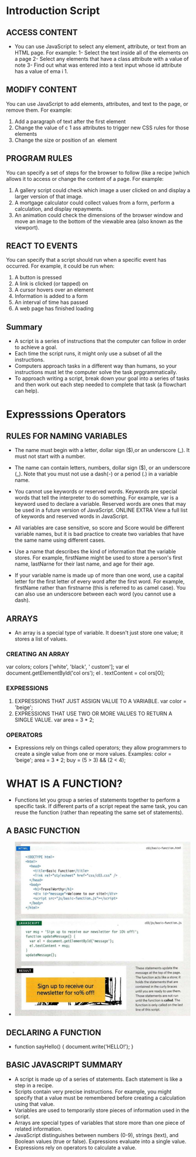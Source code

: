 # Introduction Script

## ACCESS CONTENT
* You can use JavaScript to select any element, attribute, or text from an
HTML page. For example:
1- Select the text inside all of the <hl> elements on a page
2- Select any elements that have a class attribute with a value of note
3- Find out what was entered into a text input whose id attribute has a
value of ema i 1.

## MODIFY CONTENT
You can use JavaScript to add elements, attributes, and text to the page, or remove them. For example:
1. Add a paragraph of text after the first <hl> element
2. Change the value of c 1 ass attributes to trigger new CSS rules
for those elements
3. Change the size or position of an <img> element

## PROGRAM RULES
You can specify a set of steps for the browser to follow (like a recipe )which allows it to access or change the content of a page. For example:
1. A gallery script could check which image a user clicked on and display
a larger version of that image.
2. A mortgage calculator could collect values from a form, perform a calculation, and display repayments.
4. An animation could check the dimensions of the browser window and move an image to the bottom of the viewable area (also known as the viewport).

## REACT TO EVENTS
You can specify that a script should run when a specific event has occurred. For example, it could be run when:
1. A button is pressed
2. A link is clicked (or tapped) on
3. A cursor hovers over an element
4. Information is added to a form
5. An interval of time has passed
6. A web page has finished loading

## Summary
* A script is a series of instructions that the computer can follow in order to achieve a goal.
* Each time the script runs, it might only use a subset of all the instructions.
* Computers approach tasks in a different way than humans, so your instructions must let the computer solve the task prggrammatically.
* To approach writing a script, break down your goal into a series of tasks and then work out each step needed to complete that task (a flowchart can help). 

# Expresssions Operators

## RULES FOR NAMING VARIABLES
* The name must begin with a letter, dollar sign ($),or an underscore (_). It must not start with a number.

* The name can contain letters, numbers, dollar sign ($), or an underscore (_). Note that you must not use a dash(-) or a period (.) in a variable name. 

* You cannot use keywords or reserved words. Keywords are special words that tell the interpreter to do something. For example, var is a keyword used to declare a variable. Reserved words are ones that may be used
in a future version of JavaScript.
ONLINE EXTRA
View a full list of keywords and
reserved words in JavaScript. 

* All variables are case sensitive, so score and Score would be different variable names, but it is bad practice to create two
variables that have the same name using different cases.

* Use a name that describes the kind of information that the variable stores. For example, firstName might be used to store a person's first name, lastNarne for their last name, and age for their age.

* If your variable name is made up of more than one word, use a capital letter for the first letter of every word after the first word.
For example, firstName rather than firstnarne (this is referred to as camel case). You can also use an underscore between each word (you cannot use a dash).

## ARRAYS
* An array is a special type of variable. It doesn't just store one value; it stores a list of values. 

### CREATING AN ARRAY
var colors;
colors ['white', 'black', ' custom'];
var el document.getElementByld('col ors');
el . textContent = col ors[O]; 

### EXPRESSIONS
1. EXPRESSIONS THAT JUST ASSIGN VALUE TO A VARIABLE.
var color = 'beige'; 
2. EXPRESSIONS THAT USE TWO OR MORE VALUES TO RETURN A SINGLE VALUE.
var area = 3 * 2;

### OPERATORS
* Expressions rely on things called operators; they allow programmers to create a single value from one or more values.
Examples:
color = 'beige'; 
area = 3 * 2;
buy = (5 > 3) && (2 < 4);

# WHAT IS A FUNCTION? 
* Functions let you group a series of statements together to perform a specific task. If different parts of a script repeat the same task, you can reuse the function (rather than repeating the same set of statements).

## A BASIC FUNCTION 
* <img src="Capture.JPG" alt="">

## DECLARING A FUNCTION
* function sayHello() {
    document.write('HELLO!');
}


## BASIC JAVASCRIPT SUMMARY
* A script is made up of a series of statements. Each statement is like a step in a recipe.
* Scripts contain very precise instructions. For example, you might specify that a value must be remembered before creating a calculation using that value.
* Variables are used to temporarily store pieces of information used in the script.
* Arrays are special types of variables that store more than one piece of related information.
* JavaScript distinguishes between numbers (0-9), strings (text), and Boolean values (true or false). Expressions evaluate into a single value.
* Expressions rely on operators to calculate a value.

